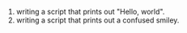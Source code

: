 1. writing a script that prints out "Hello, world".
2. writing a script that prints out a confused smiley.
